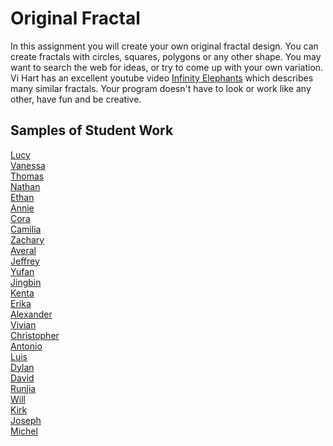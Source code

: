 Original Fractal
===============

In this assignment you will create your own original fractal design. You can create  fractals with circles, squares, polygons or any other shape. You may want to search the web for ideas, or try to come up with your own variation. Vi Hart has an excellent youtube video [Infinity Elephants](https://www.youtube.com/watch?v=DK5Z709J2eo) which describes many similar fractals. Your program doesn't have to look or work like any other, have fun and be creative.

Samples of Student Work
-----------------------
[Lucy](http://luchen825.github.io/OriginalFractal/)  
[Vanessa](http://vansee7.github.io/OriginalFractal/)  
[Thomas](http://tomikam.github.io/OriginalFractal/)   
[Nathan](http://naguan.github.io/OriginalFractal/)   
[Ethan](http://emdarcher.github.io/OriginalFractal/)   
[Annie](http://anxie.github.io/OriginalFractal/)  
[Cora](http://coramonokandilos.github.io/OriginalFractal/)  
[Camilia](http://cakacimi.github.io/OriginalFractal/)  
[Zachary](http://zachooz.github.io/OriginalFractal/)  
[Averal](http://avekan33.github.io/OriginalFractal/)  
[Jeffrey](http://jeffreyyin1.github.io/OriginalFractal/)   
[Yufan](http://yuxu1.github.io/OriginalFractal/)  
[Jingbin](http://ben441318936.github.io/OriginalFractal/)  
[Kenta](http://redtorch.github.io/OriginalFractal/)   
[Erika](http://bekutaa.github.io/OriginalFractal/)  
[Alexander](http://alkharag.github.io/OriginalFractal/)  
[Vivian](http://vivianlam.github.io/OriginalFractal/)  
[Christopher](http://chrisma1.github.io/OriginalFractal/)  
[Antonio](http://adcarmona.github.io/OriginalFractal/)  
[Luis](http://lmaragon.github.io/OriginalFractal/)  
[Dylan](http://darkrune.github.io/OriginalFractal/)  
[David](http://inthehat.github.io/OriginalFractal/)   
[Runjia](http://runjia.github.io/OriginalFractal/)   
[Will](http://wifuchs.github.io/OriginalFractal/)   
[Kirk](http://lubaruja.github.io/OriginalFractal/)   
[Joseph](http://mooseph1.github.io/OriginalFractal/)   
[Michel](http://limichel.github.io/OriginalFractal/)   

